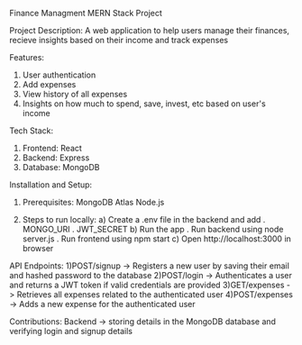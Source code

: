 Finance Managment MERN Stack Project

Project Description:
A web application to help users manage their finances, recieve insights based on their income and track expenses

Features:
1) User authentication
2) Add expenses
3) View history of all expenses
4) Insights on how much to spend, save, invest, etc based on user's income

Tech Stack:
1) Frontend: React
2) Backend: Express
3) Database: MongoDB

Installation and Setup:
1) Prerequisites:
    MongoDB Atlas
    Node.js

2) Steps to run locally:
    a) Create a .env file in the backend and add
       . MONGO_URI
       . JWT_SECRET
    b) Run the app
       . Run backend using node server.js
       . Run frontend using npm start
    c) Open http://localhost:3000 in browser

API Endpoints:
1)POST/signup -> Registers a new user by saving their email and hashed password to the database
2)POST/login -> Authenticates a user and returns a JWT token if valid credentials are provided
3)GET/expenses -> Retrieves all expenses related to the authenticated user
4)POST/expenses -> Adds a new expense for the authenticated user

Contributions:
Backend -> storing details in the MongoDB database and verifying login and signup details
